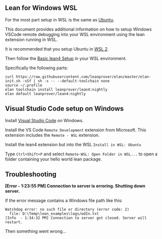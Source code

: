 Lean for Windows WSL
--------------------

For the most part setup in WSL is the same as [Ubuntu](Ubuntu-16.04.md).

This document provides additional information on how to setup Windows
VSCode remote debugging into your WSL environment using the lean
extension running in WSL.

It is recommended that you setup Ubuntu in [WSL 2](https://docs.microsoft.com/en-us/windows/wsl/compare-versions).

Then follow the [Basic lean4 Setup](../setup.md) in your WSL environment.

Specifically the following parts:
```shell
curl https://raw.githubusercontent.com/leanprover/elan/master/elan-init.sh -sSf | sh -s -- --default-toolchain none
source ~/.profile
elan toolchain install leanprover/lean4:nightly
elan default leanprover/lean4:nightly
```

## Visual Studio Code setup on Windows

Install [Visual Studio Code](https://code.visualstudio.com/Download) on Windows.

Install the VS Code `Remote Development` extension from Microsoft.  This
extension includes the `Remote - WSL` extension.

Install the lean4 extension but into the WSL  `Install in WSL: Ubuntu`

Type `Ctrl+Shift+P` and select `Remote-WSL: Open Folder in WSL...` to
open a folder containing your hello world lean package.

## Troubleshooting

**[Error - 1:23:55 PM] Connection to server is erroring. Shutting down server.**

If the error message contains a Windows file path like this:
```
Watchdog error: no such file or directory (error code: 2)
  file: D:\Temp\lean_examples\logs/wdIn.txt
[Info  - 1:34:32 PM] Connection to server got closed. Server will restart.
```

Then something went wrong...